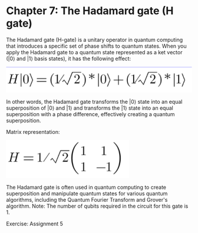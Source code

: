 # Chapter 7: The Hadamard gate (H gate)

The Hadamard gate (H-gate) is a unitary operator in quantum computing that introduces a specific set of phase shifts to quantum states. When you apply the Hadamard gate to a quantum state represented as a ket vector (|0⟩ and |1⟩ basis states), it has the following effect:

![Linear Algebra](../demos/fig/Hadamard.png)

In other words, the Hadamard gate transforms the |0⟩ state into an equal superposition of |0⟩ and |1⟩ and transforms the |1⟩ state into an equal superposition with a phase difference, effectively creating a quantum superposition.

Matrix representation:

![Matrix](../demos/fig/Hadamard2.png)

The Hadamard gate is often used in quantum computing to create superposition and manipulate quantum states for various quantum algorithms, including the Quantum Fourier Transform and Grover's algorithm.
Note: The number of qubits required in the circuit for this gate is 1.

Exercise: Assignment 5
